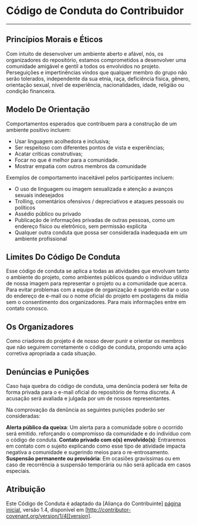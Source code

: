 # Código de Conduta do Contribuidor
---
## Princípios Morais e Éticos
Com intuito de desenvolver um ambiente aberto e afável, nós, os organizadores do repositório, estamos comprometidos a desenvolver uma comunidade amigável e gentil a todos os envolvidos no projeto. Perseguições e impertinências vindos que qualquer membro do grupo não serão tolerados, independente da sua etnia, raça, deficiência física, gênero, orientação sexual, nível de experiência, nacionalidades, idade, religião ou condição financeira.

## Modelo De Orientação
Comportamentos esperados que contribuem para a construção de um ambiente positivo incluem: 

- Usar linguagem acolhedora e inclusiva; 
- Ser respeitoso com diferentes pontos de vista e experiências; 
- Acatar críticas construtivas; 
- Focar no que é melhor para a comunidade.
- Mostrar empatia com outros membros da comunidade 

Exemplos de comportamento inaceitável pelos participantes incluem: 

- O uso de linguagem ou imagem sexualizada e atenção a avanços sexuais indesejados 
- Trolling, comentários ofensivos / depreciativos e ataques pessoais ou políticos 
- Assédio público ou privado 
- Publicação de informações privadas de outras pessoas, como um endereço físico ou eletrônico, sem permissão explícita 
- Qualquer outra conduta que possa ser considerada inadequada em um ambiente profissional 

## Limites Do Código De Conduta
Esse código de conduta se aplica a todas as atividades que envolvam tanto o ambiente do projeto, como ambientes públicos quando o indivíduo utiliza de nossa imagem para representar o projeto ou a comunidade que acerca. Para evitar problemas com a equipe de organização é sugerido evitar o uso do endereço de e-mail ou o nome oficial do projeto em postagens da mídia sem o consentimento dos organizadores. Para mais informações entre em contato conosco.

## Os Organizadores
Como criadores do projeto é de nosso dever punir e orientar os membros que não seguirem corretamente o código de conduta, propondo uma ação corretiva apropriada a cada situação. 

## Denúncias e Punições

Caso haja quebra do código de conduta, uma denûncia poderá ser feita de forma privada para o e-mail oficial do repositório de forma discreta. A acusação será avaliada e julgada por um de nossos representantes.

Na comprovação da denûncia as seguintes punições poderão ser consideradas:

**Alerta público da queixa**: Um alerta para a comunidade sobre o ocorrido será emitido. reforçando o compromisso da comunidade e do indivíduo com o código de conduta.
**Contato privado com o(s) envolvido(s)**: Entraremos em contato com o sujeito explicando como esse tipo de atividade impacta negativa a comunidade e sugerindo meios para o re-entrosamento.
**Suspensão permanente ou provisória**: Em ocasiões gravíssimas ou em caso de recorrência a suspensão temporária ou não será aplicada em casos especiais.

## Atribuição

Este Código de Conduta é adaptado da [Aliança do Contribuinte] [página inicial], versão 1.4, disponível em [http://contributor-covenant.org/version/1/4[[version]. 

[página inicial]: http://contributor-covenant.org 
[versão]: http://contributor-covenant.org/version/1/4/


